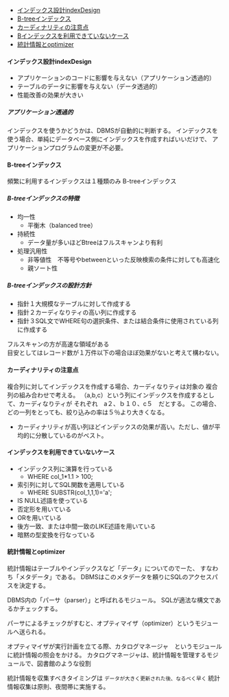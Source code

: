 <!-- TOC -->

- [インデックス設計indexDesign](#インデックス設計indexDesign)
- [B-treeインデックス](#B-treeインデックス)
- [カーディナリティの注意点](#カーディナリティの注意点)
- [Bインデックスを利用できていないケース](#インデックスを利用できていないケース)
- [統計情報とoptimizer](#統計情報とoptimizer)

<!-- /TOC -->

#### インデックス設計indexDesign
- アプリケーションのコードに影響を与えない（アプリケーション透過的）
- テーブルのデータに影響を与えない（データ透過的）
- 性能改善の効果が大きい

##### アプリケーション透過的
インデックスを使うかどうかは、DBMSが自動的に判断する。
インデックスを使う場合、単純にデータベース側にインデックスを作成すればいいだけで、
アプリケーションプログラムの変更が不必要。

#### B-treeインデックス
頻繁に利用するインデックスは１種類のみ
B-treeインデックス

##### B-treeインデックスの特徴
- 均一性
    - 平衡木（balanced tree）
- 持続性
    - データ量が多いほどBtreeはフルスキャンより有利
- 処理汎用性
    - 非等値性　不等号やbetweenといった反映検索の条件に対しても高速化
    - 親ソート性

##### B-treeインデックスの設計方針
- 指針１大規模なテーブルに対して作成する
- 指針２カーディなりティの高い列に作成する
- 指針３SQL文でWHERE句の選択条件、または結合条件に使用されている列に作成する

フルスキャンの方が高速な領域がある<br>
目安としてはレコード数が１万件以下の場合ほぼ効果がないと考えて構わない。

#### カーディナリティの注意点
複合列に対してインデックスを作成する場合、カーディなりティは対象の
複合列の組み合わせで考える。
（a,b,c）という列にインデックスを作成するとして、カーディなりティが
それぞれ　a２、ｂ１０、c５　だとする。
この場合、どの一列をとっても、絞り込みの率は５％より大きくなる。
* カーディナリティが高い列ほどインデックスの効果が高い。ただし、値が平均的に分散しているのがベスト。

#### インデックスを利用できていないケース
- インデックス列に演算を行っている
    - WHERE col_1*1.1 > 100;
- 索引列に対してSQL関数を適用している　
    - WHERE SUBSTR(col_1,1,1)='a';
- IS NULL述語を使っている
- 否定形を用いている
- ORを用いている
- 後方一致、または中間一致のLIKE述語を用いている
- 暗黙の型変換を行なっている


#### 統計情報とoptimizer
統計情報はテーブルやインデックスなど「データ」についてのでーた、
すなわち「メタデータ」である。
DBMSはこのメタデータを頼りにSQLのアクセスパスを決定する。

DBMS内の「パーサ（parser）」と呼ばれるモジュール。
SQLが適法な構文であるかチェックする。

パーサによるチェックがすむと、オプティマイザ（optimizer）というモジュールへ送られる。

オプティマイザが実行計画を立てる際、カタログマネージャ　というモジュールに統計情報の照会をかける。
カタログマネージャは、統計情報を管理するモジュールで、図書館のような役割

統計情報を収集すべきタイミングは
`データが大きく更新された後、なるべく早く`
統計情報収集は原則、夜間帯に実施する。


